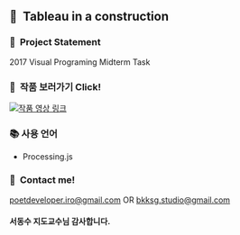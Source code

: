 ## :whale2:&nbsp;&nbsp;Tableau in a construction
### :dizzy:&nbsp;&nbsp;Project Statement
2017 Visual Programing Midterm Task

### :monocle_face:&nbsp;&nbsp;작품 보러가기 Click!
[![작품 영상 링크](https://user-images.githubusercontent.com/90435185/205301364-95200a0a-c6c5-4b53-95ba-06c1e21ea923.png)](https://vimeo.com/221842886)

### :books: 사용 언어
* Processing.js

### :calling:&nbsp;&nbsp;Contact me!
poetdeveloper.iro@gmail.com OR bkksg.studio@gmail.com
#### 서동수 지도교수님 감사합니다.
